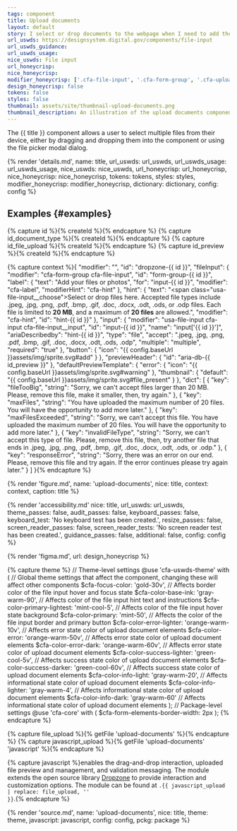 ```yaml
---
tags: component
title: Upload documents
layout: default
story: I select or drop documents to the webpage when I need to add them to an online form.
url_uswds: https://designsystem.digital.gov/components/file-input
url_uswds_guidance:
url_uswds_usage:
nice_uswds: File input
url_honeycrisp:
nice_honeycrisp:
modifier_honeycrisp: ['.cfa-file-input', '.cfa-form-group', '.cfa-upload-documents', '.cfa-label', '.cfa-hint', '.cfa-button', '.cfa-upload-documents__*']
design_honeycrisp: false
tokens: false
styles: false
thumbnail: assets/site/thumbnail-upload-documents.png
thumbnail_description: An illustration of the upload documents component.
---
```


<!-- INTRO -->

The {{ title }} component allows a user to select multiple files from their device, either by dragging and dropping them into the component or using the file picker modal dialog.

<!-- DETAILS -->

{% render 'details.md',
  name: title,
  url_uswds: url_uswds,
  url_uswds_usage: url_uswds_usage,
  nice_uswds: nice_uswds,
  url_honeycrisp: url_honeycrisp,
  nice_honeycrisp: nice_honeycrisp,
  tokens: tokens,
  styles: styles,
  modifier_honeycrisp: modifier_honeycrisp,
  dictionary: dictionary,
  config: config %}

<!-- EXAMPLES -->

## Examples {#examples}

{% capture id %}{% createId %}{% endcapture %}
{% capture id_document_type %}{% createId %}{% endcapture %}
{% capture id_file_upload %}{% createId %}{% endcapture %}
{% capture id_preview %}{% createId %}{% endcapture %}

{% capture context %}{
  "modifier": "",
  "id": "dropzone-{{ id }}",
  "fileInput": {
    "modifier": "cfa-form-group cfa-file-input",
    "id": "form-group-{{ id }}",
    "label": {
      "text": "Add your files or photos",
      "for": "input-{{ id }}",
      "modifier": "cfa-label",
      "modifierHint": "cfa-hint"
    },
    "hint": {
      "text": "<span class=\"usa-file-input__choose\">Select or drop files here</span>. Accepted file types include .jpeg, .jpg, .png, .pdf, .bmp, .gif, .doc, .docx, .odt, .ods, or .odp files. Each file is limited to <b>20 MB</b>, and a maximum of <b>20 files</b> are allowed.",
      "modifier": "cfa-hint",
      "id": "hint-{{ id }}"
    },
    "input": {
      "modifier": "usa-file-input cfa-input cfa-file-input__input",
      "id": "input-{{ id }}",
      "name": "input['{{ id }}']",
      "ariaDescribedby": "hint-{{ id }}",
      "type": "file",
      "accept": ".jpeg, .jpg, .png, .pdf, .bmp, .gif, .doc, .docx, .odt, .ods, .odp",
      "multiple": "multiple",
      "required": "true"
    },
    "button": {
      "icon": "{{ config.baseUrl }}assets/img/sprite.svg#add"
    }
  },
  "previewHeader": {
    "id": "aria-db-{{ id_preview }}"
  },
  "defaultPreviewTemplate": {
    "error": {
      "icon": "{{ config.baseUrl }}assets/img/sprite.svg#warning"
    },
    "thumbnail": {
      "default": "{{ config.baseUrl }}assets/img/sprite.svg#file_present"
    }
  },
  "dict": [
    {
      "key": "fileTooBig",
      "string": "Sorry, we can't accept files larger than 20 MB. Please, remove this file, make it smaller, then, try again."
    },
    {
      "key": "maxFiles",
      "string": "You have uploaded the maximum number of 20 files. You will have the opportunity to add more later."
    },
    {
      "key": "maxFilesExceeded",
      "string": "Sorry, we can't accept this file. You have uploaded the maximum number of 20 files. You will have the opportunity to add more later."
    },
    {
      "key": "invalidFileType",
      "string": "Sorry, we can't accept this type of file. Please, remove this file, then, try another file that ends in .jpeg, .jpg, .png, .pdf, .bmp, .gif, .doc, .docx, .odt, .ods, or .odp."
    },
    {
      "key": "responseError",
      "string": "Sorry, there was an error on our end. Please, remove this file and try again. If the error continues please try again later."
    }
  ]
}{% endcapture %}

{% render 'figure.md', name: 'upload-documents', nice: title, context: context, caption: title %}

<!-- GUIDANCE -->

<!-- ## Guidance {#guidance}

<!-- render 'references.md', ref_main: url_uswds_guidance, config: config -->

<!-- ACCESSIBILITY -->

{% render 'accessibility.md'
  nice: title,
  url_uswds: url_uswds,
  theme_passes: false,
  audit_passes: false,
  keyboard_passes: false,
  keyboard_test: 'No keyboard test has been created.',
  resize_passes: false,
  screen_reader_passes: false,
  screen_reader_tests: 'No screen reader test has been created.',
  guidance_passes: false,
  additional: false,
  config: config %}

<!-- DESIGN -->

{% render 'figma.md', url: design_honeycrisp %}

<!-- SOURCE -->

{% capture theme %}
// Theme-level settings
@use 'cfa-uswds-theme' with (
  // Global theme settings that affect the component, changing these will affect other components
  $cfa-focus-color: 'gold-30v',                // Affects border color of the file input hover and focus state
  $cfa-color-base-ink: 'gray-warm-90',         // Affects color of the file input hint text and instructions
  $cfa-color-primary-lightest: 'mint-cool-5',  // Affects color of the file input hover state background
  $cfa-color-primary: 'mint-50',               // Affects the color of the file input border and primary button
  $cfa-color-error-lighter: 'orange-warm-10v', // Affects error state color of upload document elements
  $cfa-color-error: 'orange-warm-50v',         // Affects error state color of upload document elements
  $cfa-color-error-dark: 'orange-warm-60v',    // Affects error state color of upload document elements
  $cfa-color-success-lighter: 'green-cool-5v', // Affects success state color of upload document elements
  $cfa-color-success-darker: 'green-cool-60v', // Affects success state color of upload document elements
  $cfa-color-info-light: 'gray-warm-20',       // Affects informational state color of upload document elements
  $cfa-color-info-lighter: 'gray-warm-4',      // Affects informational state color of upload document elements
  $cfa-color-info-dark: 'gray-warm-60'         // Affects informational state color of upload document elements
);
// Package-level settings
@use 'cfa-core' with (
  $cfa-form-elements-border-width: 2px
);
{% endcapture %}

{% capture file_upload %}{% getFile 'upload-documents' %}{% endcapture %}
{% capture javascript_upload %}{% getFile 'upload-documents' 'javascript' %}{% endcapture %}

{% capture javascript %}enables the drag-and-drop interaction, uploaded file preview and management, and validation messaging. The module extends the open source library <a href="https://github.com/dropzone/dropzone" target="_blank" rel="noopener nofollow" class="usa-link--external">Dropzone</a> to provide interaction and customization options. The module can be found at <code>.{{ javascript_upload | replace: file_upload, '' }}</code>.{% endcapture %}

{% render 'source.md', name: 'upload-documents', nice: title, theme: theme, javascript: javascript, config: config, pckg: package %}

